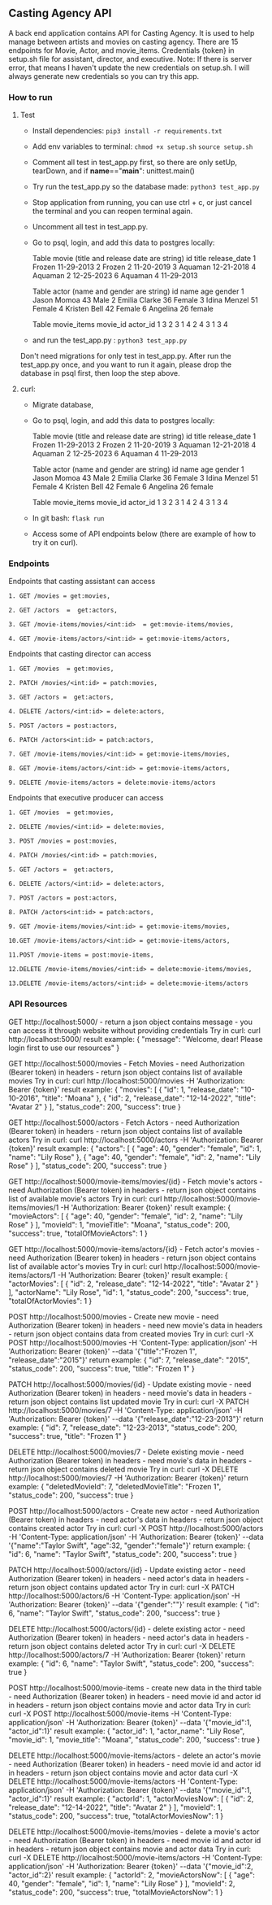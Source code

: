 ## Casting Agency API ##
A back end application contains API for Casting Agency. It is used to help manage between artists and movies on casting agency. There are 15 endpoints for Movie, Actor, and movie_items. Credentials {token} in setup.sh file for assistant, director, and executive. Note: If there is server error, that means I haven't update the new credentials on setup.sh. I will always generate new credentials so you can try this app.

### How to run ###
1. Test 

    - Install dependencies:
    `pip3 install -r requirements.txt`

    - Add env variables to terminal:
    `chmod +x setup.sh`
    `source setup.sh`

    - Comment all test in test_app.py first, so there are only setUp, tearDown, and if __name__=="__main__": unittest.main()

    - Try run the test_app.py so the database made:
    `python3 test_app.py`

    - Stop application from running, you can use ctrl + c, or just cancel the terminal and you can reopen terminal again.

    - Uncomment all test in test_app.py.

    - Go to psql, login, and add this data to postgres locally:

	    Table movie (title and release date are string)
	    id  title       release_date
	    1   Frozen      11-29-2013
	    2   Frozen 2    11-20-2019
	    3   Aquaman     12-21-2018
	    4   Aquaman 2   12-25-2023
	    6   Aquaman 4   11-29-2013

	    Table actor (name and gender are string)
	    id  name            age     gender
	    1   Jason Momoa     43      Male
	    2   Emilia Clarke   36      Female
	    3   Idina Menzel    51      Female
	    4   Kristen Bell    42      Female
	    6   Angelina        26      female

	    Table movie_items
	    movie_id   actor_id
	    1           3
	    2           3
	    1           4
	    2           4
	    3           1
	    3           4

    - and run the test_app.py :
    `python3 test_app.py`

    Don't need migrations for only test in test_app.py. After run the test_app.py once, and you want to run it again, please drop the database in psql first, then loop the step above.

2. curl:
    - Migrate database,
    - Go to psql, login, and add this data to postgres locally:

	    Table movie (title and release date are string)
	    id  title       release_date
	    1   Frozen      11-29-2013
	    2   Frozen 2    11-20-2019
	    3   Aquaman     12-21-2018
	    4   Aquaman 2   12-25-2023
	    6   Aquaman 4   11-29-2013

	    Table actor (name and gender are string)
	    id  name            age     gender
	    1   Jason Momoa     43      Male
	    2   Emilia Clarke   36      Female
	    3   Idina Menzel    51      Female
	    4   Kristen Bell    42      Female
	    6   Angelina        26      female

	    Table movie_items
	    movie_id   actor_id
	    1           3
	    2           3
	    1           4
	    2           4
	    3           1
	    3           4

    - In git bash:
        `flask run`
    
    - Access some of API endpoints below (there are example of how to try it on curl).

### Endpoints ###

Endpoints that casting assistant can access

    1. GET /movies = get:movies,

    2. GET /actors  =  get:actors,

    3. GET /movie-items/movies/<int:id>  = get:movie-items/movies,

    4. GET /movie-items/actors/<int:id> = get:movie-items/actors,


Endpoints that casting director can access

    1. GET /movies  = get:movies,

    2. PATCH /movies/<int:id> = patch:movies,

    3. GET /actors =  get:actors,

    4. DELETE /actors/<int:id> = delete:actors,

    5. POST /actors = post:actors,

    6. PATCH /actors<int:id> = patch:actors,

    7. GET /movie-items/movies/<int:id> = get:movie-items/movies,

    8. GET /movie-items/actors/<int:id> = get:movie-items/actors,

    9. DELETE /movie-items/actors = delete:movie-items/actors


Endpoints that executive producer can access

    1. GET /movies  = get:movies,

    2. DELETE /movies/<int:id> = delete:movies,

    3. POST /movies = post:movies,

    4. PATCH /movies/<int:id> = patch:movies,

    5. GET /actors =  get:actors,

    6. DELETE /actors/<int:id> = delete:actors,

    7. POST /actors = post:actors,

    8. PATCH /actors<int:id> = patch:actors,

    9. GET /movie-items/movies/<int:id> = get:movie-items/movies,

    10.GET /movie-items/actors/<int:id> = get:movie-items/actors,

    11.POST /movie-items = post:movie-items,

    12.DELETE /movie-items/movies/<int:id> = delete:movie-items/movies,

    13.DELETE /movie-items/actors/<int:id> = delete:movie-items/actors


### API Resources ###

GET http://localhost:5000/
    - return a json object contains message
    - you can access it through website without providing credentials
    Try in curl:
    curl http://localhost:5000/
    result example:
    {
        "message": "Welcome, dear! Please login first to use our resources"
    }

GET http://localhost:5000/movies
    - Fetch Movies
    - need Authorization (Bearer token) in headers
    - return json object contains list of available movies
    Try in curl:
    curl http://localhost:5000/movies -H 'Authorization: Bearer {token}'
    result example:
    {
        "movies": [
            {
                "id": 1,
                "release_date": "10-10-2016",
                "title": "Moana"
            },
            {
                "id": 2,
                "release_date": "12-14-2022",
                "title": "Avatar 2"
            }
        ],
        "status_code": 200,
        "success": true
    }

GET http://localhost:5000/actors
    - Fetch Actors
    - need Authorization (Bearer token) in headers
    - return json object contains list of available actors
    Try in curl:
    curl http://localhost:5000/actors -H 'Authorization: Bearer {token}'
    result example:
    {
    "actors": [
        {
            "age": 40,
            "gender": "female",
            "id": 1,
            "name": "Lily Rose"
        },
        {
            "age": 40,
            "gender": "female",
            "id": 2,
            "name": "Lily Rose"
        }
    ],
    "status_code": 200,
    "success": true
    }

GET http://localhost:5000/movie-items/movies/{id}
    - Fetch movie's actors
    - need Authorization (Bearer token) in headers
    - return json object contains list of available movie's actors
    Try in curl:
    curl http://localhost:5000/movie-items/movies/1 -H 'Authorization: Bearer {token}'
    result example:
    {
        "movieActors": [
            {
                "age": 40,
                "gender": "female",
                "id": 2,
                "name": "Lily Rose"
            }
        ],
        "movieId": 1,
        "movieTitle": "Moana",
        "status_code": 200,
        "success": true,
        "totalOfMovieActors": 1
    }

GET http://localhost:5000/movie-items/actors/{id}
    - Fetch actor's movies
    - need Authorization (Bearer token) in headers
    - return json object contains list of available actor's movies
    Try in curl:
    curl http://localhost:5000/movie-items/actors/1 -H 'Authorization: Bearer {token}'
    result example:
    {
        "actorMovies": [
            {
                "id": 2,
                "release_date": "12-14-2022",
                "title": "Avatar 2"
            }
        ],
        "actorName": "Lily Rose",
        "id": 1,
        "status_code": 200,
        "success": true,
        "totalOfActorMovies": 1
    }

POST http://localhost:5000/movies
    - Create new movie
    - need Authorization (Bearer token) in headers
    - need new movie's data in headers
    - return json object contains data from created movies
    Try in curl:
    curl -X POST http://localhost:5000/movies -H 'Content-Type: application/json' -H 'Authorization: Bearer {token}' --data '{"title":"Frozen 1", "release_date":"2015"}'
    return example:
    {
        "id": 7,
        "release_date": "2015",
        "status_code": 200,
        "success": true,
        "title": "Frozen 1"
    }

PATCH http://localhost:5000/movies/{id}
    - Update existing movie
    - need Authorization (Bearer token) in headers
    - need movie's data in headers
    - return json object contains list updated movie
    Try in curl:
    curl -X PATCH http://localhost:5000/movies/7 -H 'Content-Type: application/json' -H 'Authorization: Bearer {token}' --data '{"release_date":"12-23-2013"}'
    return example:
    {
        "id": 7,
        "release_date": "12-23-2013",
        "status_code": 200,
        "success": true,
        "title": "Frozen 1"
    }

DELETE http://localhost:5000/movies/7
    - Delete existing movie
    - need Authorization (Bearer token) in headers
    - need movie's data in headers
    - return json object contains deleted movie
    Try in curl:
    curl -X DELETE http://localhost:5000/movies/7 -H 'Authorization: Bearer {token}'
    return example:
    {
        "deletedMovieId": 7,
        "deletedMovieTitle": "Frozen 1",
        "status_code": 200,
        "success": true
    }

POST http://localhost:5000/actors
    - Create new actor
    - need Authorization (Bearer token) in headers
    - need actor's data in headers
    - return json object contains created actor
    Try in curl:
    curl -X POST http://localhost:5000/actors -H 'Content-Type: application/json' -H 'Authorization: Bearer {token}' --data '{"name":"Taylor Swift", "age":32, "gender":"female"}'
    return example:
    {
        "id": 6,
        "name": "Taylor Swift",
        "status_code": 200,
        "success": true
    }

PATCH http://localhost:5000/actors/{id}
    - Update existing actor
    - need Authorization (Bearer token) in headers
    - need actor's data in headers
    - return json object contains updated actor
    Try in curl:
    curl -X PATCH http://localhost:5000/actors/6 -H 'Content-Type: application/json' -H 'Authorization: Bearer {token}' --data '{"gender":""}'
    result example:
    {
        "id": 6,
        "name": "Taylor Swift",
        "status_code": 200,
        "success": true
    }

DELETE http://localhost:5000/actors/{id}
    - delete existing actor
    - need Authorization (Bearer token) in headers
    - need actor's data in headers
    - return json object contains deleted actor
    Try in curl:
    curl -X DELETE http://localhost:5000/actors/7 -H 'Authorization: Bearer {token}'
    return example:
    {
        "id": 6,
        "name": "Taylor Swift",
        "status_code": 200,
        "success": true
    }

POST http://localhost:5000/movie-items
    - create new data in the third table
    - need Authorization (Bearer token) in headers
    - need movie id and actor id in headers
    - return json object contains movie and actor data
    Try in curl:
    curl -X POST http://localhost:5000/movie-items -H 'Content-Type: application/json' -H 'Authorization: Bearer {token}' --data '{"movie_id":1, "actor_id":1}'
    result example:
    {
        "actor_id": 1,
        "actor_name": "Lily Rose",
        "movie_id": 1,
        "movie_title": "Moana",
        "status_code": 200,
        "success": true
    }

DELETE http://localhost:5000/movie-items/actors
    - delete an actor's movie
    - need Authorization (Bearer token) in headers
    - need movie id and actor id in headers
    - return json object contains movie and actor data
    curl -X DELETE http://localhost:5000/movie-items/actors -H 'Content-Type: application/json' -H 'Authorization: Bearer {token}' --data '{"movie_id":1, "actor_id":1}'
    result example:
    {
        "actorId": 1,
        "actorMoviesNow": [
            {
                "id": 2,
                "release_date": "12-14-2022",
                "title": "Avatar 2"
            }
        ],
        "movieId": 1,
        "status_code": 200,
        "success": true,
        "totalActorMoviesNow": 1
    }

DELETE http://localhost:5000/movie-items/movies
    - delete a movie's actor
    - need Authorization (Bearer token) in headers
    - need movie id and actor id in headers
    - return json object contains movie and actor data
    Try in curl:
    curl -X DELETE http://localhost:5000/movie-items/actors -H 'Content-Type: application/json' -H 'Authorization: Bearer {token}' --data '{"movie_id":2, "actor_id":2}'
    result example:
    {
        "actorId": 2,
        "movieActorsNow": [
            {
                "age": 40,
                "gender": "female",
                "id": 1,
                "name": "Lily Rose"
            }
        ],
        "movieId": 2,
        "status_code": 200,
        "success": true,
        "totalMovieActorsNow": 1
    }